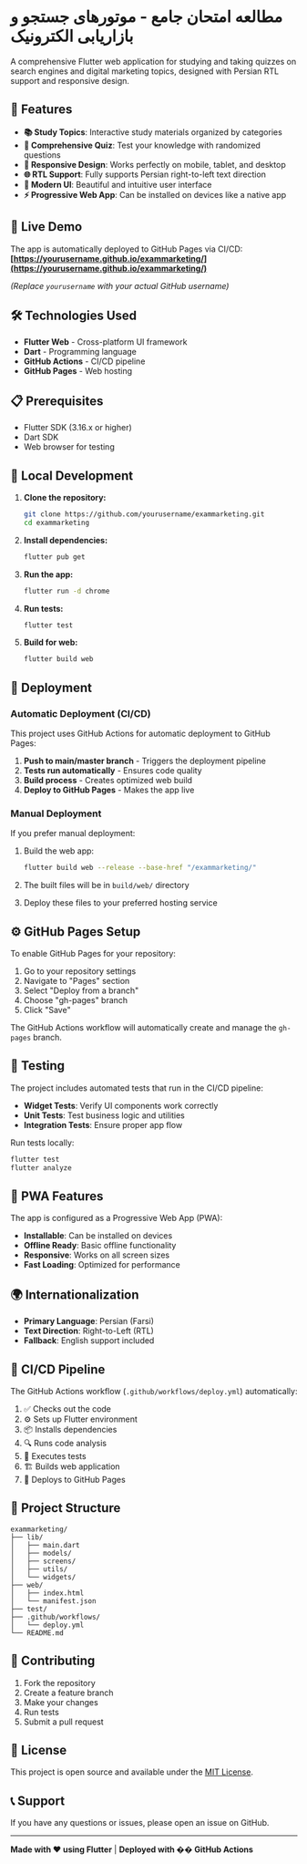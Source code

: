 # مطالعه امتحان جامع - موتورهای جستجو و بازاریابی الکترونیک

A comprehensive Flutter web application for studying and taking quizzes on search engines and digital marketing topics, designed with Persian RTL support and responsive design.

## 🌟 Features

- **📚 Study Topics**: Interactive study materials organized by categories
- **🧪 Comprehensive Quiz**: Test your knowledge with randomized questions
- **📱 Responsive Design**: Works perfectly on mobile, tablet, and desktop
- **🌐 RTL Support**: Fully supports Persian right-to-left text direction
- **🎨 Modern UI**: Beautiful and intuitive user interface
- **⚡ Progressive Web App**: Can be installed on devices like a native app

## 🚀 Live Demo

The app is automatically deployed to GitHub Pages via CI/CD: 
**[https://yourusername.github.io/exammarketing/](https://yourusername.github.io/exammarketing/)**

*(Replace `yourusername` with your actual GitHub username)*

## 🛠️ Technologies Used

- **Flutter Web** - Cross-platform UI framework
- **Dart** - Programming language
- **GitHub Actions** - CI/CD pipeline
- **GitHub Pages** - Web hosting

## 📋 Prerequisites

- Flutter SDK (3.16.x or higher)
- Dart SDK
- Web browser for testing

## 🔧 Local Development

1. **Clone the repository:**
   ```bash
   git clone https://github.com/yourusername/exammarketing.git
   cd exammarketing
   ```

2. **Install dependencies:**
   ```bash
   flutter pub get
   ```

3. **Run the app:**
   ```bash
   flutter run -d chrome
   ```

4. **Run tests:**
   ```bash
   flutter test
   ```

5. **Build for web:**
   ```bash
   flutter build web
   ```

## 🚀 Deployment

### Automatic Deployment (CI/CD)

This project uses GitHub Actions for automatic deployment to GitHub Pages:

1. **Push to main/master branch** - Triggers the deployment pipeline
2. **Tests run automatically** - Ensures code quality
3. **Build process** - Creates optimized web build
4. **Deploy to GitHub Pages** - Makes the app live

### Manual Deployment

If you prefer manual deployment:

1. Build the web app:
   ```bash
   flutter build web --release --base-href "/exammarketing/"
   ```

2. The built files will be in `build/web/` directory

3. Deploy these files to your preferred hosting service

## ⚙️ GitHub Pages Setup

To enable GitHub Pages for your repository:

1. Go to your repository settings
2. Navigate to "Pages" section
3. Select "Deploy from a branch"
4. Choose "gh-pages" branch
5. Click "Save"

The GitHub Actions workflow will automatically create and manage the `gh-pages` branch.

## 🧪 Testing

The project includes automated tests that run in the CI/CD pipeline:

- **Widget Tests**: Verify UI components work correctly
- **Unit Tests**: Test business logic and utilities
- **Integration Tests**: Ensure proper app flow

Run tests locally:
```bash
flutter test
flutter analyze
```

## 📱 PWA Features

The app is configured as a Progressive Web App (PWA):

- **Installable**: Can be installed on devices
- **Offline Ready**: Basic offline functionality
- **Responsive**: Works on all screen sizes
- **Fast Loading**: Optimized for performance

## 🌍 Internationalization

- **Primary Language**: Persian (Farsi)
- **Text Direction**: Right-to-Left (RTL)
- **Fallback**: English support included

## 🔄 CI/CD Pipeline

The GitHub Actions workflow (`.github/workflows/deploy.yml`) automatically:

1. ✅ Checks out the code
2. ⚙️ Sets up Flutter environment
3. 📦 Installs dependencies
4. 🔍 Runs code analysis
5. 🧪 Executes tests
6. 🏗️ Builds web application
7. 🚀 Deploys to GitHub Pages

## 📂 Project Structure

```
exammarketing/
├── lib/
│   ├── main.dart
│   ├── models/
│   ├── screens/
│   ├── utils/
│   └── widgets/
├── web/
│   ├── index.html
│   └── manifest.json
├── test/
├── .github/workflows/
│   └── deploy.yml
└── README.md
```

## 🤝 Contributing

1. Fork the repository
2. Create a feature branch
3. Make your changes
4. Run tests
5. Submit a pull request

## 📄 License

This project is open source and available under the [MIT License](LICENSE).

## 📞 Support

If you have any questions or issues, please open an issue on GitHub.

---

**Made with ❤️ using Flutter** | **Deployed with �� GitHub Actions**
